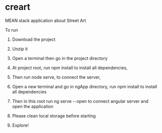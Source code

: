 # creart
MEAN stack application about Street Art

To run 

1. Download the project

2. Unzip it

2. Open a terminal then go in the project directory

2. At project root, run npm install to install all dependencies, 

3. Then run node serve, to connect the server,

4. Open a new terminal and go in ngApp directory, run npm install to install all dependencies

4. Then in this root run ng serve --open to connect angular server and open the application

5. Please clean local storage before starting

5. Explore!
